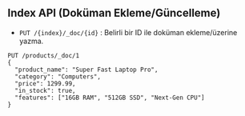 ## Index API (Doküman Ekleme/Güncelleme)

* `PUT /{index}/_doc/{id}` : Belirli bir ID ile doküman ekleme/üzerine yazma.

```http
PUT /products/_doc/1
{
  "product_name": "Super Fast Laptop Pro",
  "category": "Computers",
  "price": 1299.99,
  "in_stock": true,
  "features": ["16GB RAM", "512GB SSD", "Next-Gen CPU"]
}
```
